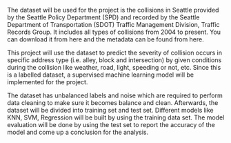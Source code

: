 The dataset will be used for the project is the collisions in Seattle provided by the Seattle Policy Department (SPD) and recorded by the Seattle Department of Transportation (SDOT) Traffic Management Division, Traffic Records Group. It includes all types of collisions from 2004 to present. You can download it from here and the metadata can be found from here.

This project will use the dataset to predict the severity of collision occurs in specific address type (i.e. alley, block and intersection) by given conditions during the collision like weather, road, light, speeding or not, etc. Since this is a labelled dataset, a supervised machine learning model will be implemented for the project.

The dataset has unbalanced labels and noise which are required to perform data cleaning to make sure it becomes balance and clean. Afterwards, the dataset will be divided into training set and test set. Different models like KNN, SVM, Regression will be built by using the training data set. The model evaluation will be done by using the test set to report the accuracy of the model and come up a conclusion for the analysis. 